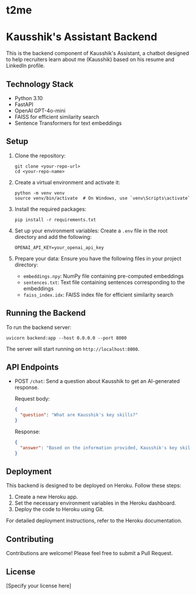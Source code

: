 # t2me
# Kausshik's Assistant Backend

This is the backend component of Kausshik's Assistant, a chatbot designed to help recruiters learn about me (Kausshik) based on his resume and LinkedIn profile.

## Technology Stack

- Python 3.10
- FastAPI
- OpenAI GPT-4o-mini
- FAISS for efficient similarity search
- Sentence Transformers for text embeddings

## Setup

1. Clone the repository:
   ```
   git clone <your-repo-url>
   cd <your-repo-name>
   ```

2. Create a virtual environment and activate it:
   ```
   python -m venv venv
   source venv/bin/activate  # On Windows, use `venv\Scripts\activate`
   ```

3. Install the required packages:
   ```
   pip install -r requirements.txt
   ```

4. Set up your environment variables:
   Create a `.env` file in the root directory and add the following:
   ```
   OPENAI_API_KEY=your_openai_api_key
   ```

5. Prepare your data:
   Ensure you have the following files in your project directory:
   - `embeddings.npy`: NumPy file containing pre-computed embeddings
   - `sentences.txt`: Text file containing sentences corresponding to the embeddings
   - `faiss_index.idx`: FAISS index file for efficient similarity search

## Running the Backend

To run the backend server:

```
uvicorn backend:app --host 0.0.0.0 --port 8000
```

The server will start running on `http://localhost:8000`.

## API Endpoints

- POST `/chat`: Send a question about Kausshik to get an AI-generated response.

  Request body:
  ```json
  {
    "question": "What are Kausshik's key skills?"
  }
  ```

  Response:
  ```json
  {
    "answer": "Based on the information provided, Kausshik's key skills include..."
  }
  ```

## Deployment

This backend is designed to be deployed on Heroku. Follow these steps:

1. Create a new Heroku app.
2. Set the necessary environment variables in the Heroku dashboard.
3. Deploy the code to Heroku using Git.

For detailed deployment instructions, refer to the Heroku documentation.

## Contributing

Contributions are welcome! Please feel free to submit a Pull Request.

## License

[Specify your license here]
